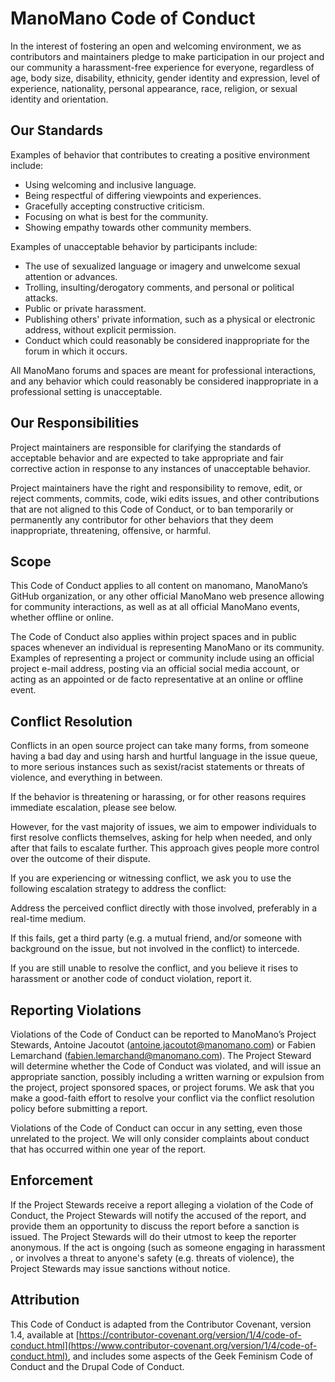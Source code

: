# ManoMano Code of Conduct

In the interest of fostering an open and welcoming environment, we as contributors and maintainers pledge to make
participation in our project and our community a harassment-free experience for everyone, regardless of age, body size,
disability, ethnicity, gender identity and expression, level of experience, nationality, personal appearance, race,
religion, or sexual identity and orientation.

## Our Standards

Examples of behavior that contributes to creating a positive environment include:

- Using welcoming and inclusive language.
- Being respectful of differing viewpoints and experiences.
- Gracefully accepting constructive criticism.
- Focusing on what is best for the community.
- Showing empathy towards other community members.

Examples of unacceptable behavior by participants include:

- The use of sexualized language or imagery and unwelcome sexual attention or advances.
- Trolling, insulting/derogatory comments, and personal or political attacks.
- Public or private harassment.
- Publishing others' private information, such as a physical or electronic address, without explicit permission.
- Conduct which could reasonably be considered inappropriate for the forum in which it occurs.

All ManoMano forums and spaces are meant for professional interactions, and any behavior which could reasonably be
considered inappropriate in a professional setting is unacceptable.

## Our Responsibilities

Project maintainers are responsible for clarifying the standards of acceptable behavior and are expected to take
appropriate and fair corrective action in response to any instances of unacceptable behavior.

Project maintainers have the right and responsibility to remove, edit, or reject comments, commits, code, wiki edits
issues, and other contributions that are not aligned to this Code of Conduct, or to ban temporarily or permanently any
contributor for other behaviors that they deem inappropriate, threatening, offensive, or harmful.

## Scope

This Code of Conduct applies to all content on manomano, ManoMano’s GitHub organization, or any other official ManoMano
web presence allowing for community interactions, as well as at all official ManoMano events, whether offline or online.

The Code of Conduct also applies within project spaces and in public spaces whenever an individual is representing
ManoMano or its community. Examples of representing a project or community include using an official project e-mail
address, posting via an official social media account, or acting as an appointed or de facto representative at an online
or offline event.

## Conflict Resolution

Conflicts in an open source project can take many forms, from someone having a bad day and using harsh and hurtful
language in the issue queue, to more serious instances such as sexist/racist statements or threats of violence, and
everything in between.

If the behavior is threatening or harassing, or for other reasons requires immediate escalation, please see below.

However, for the vast majority of issues, we aim to empower individuals to first resolve conflicts themselves, asking
for help when needed, and only after that fails to escalate further. This approach gives people more control over the
outcome of their dispute.

If you are experiencing or witnessing conflict, we ask you to use the following escalation strategy to address the
conflict:

Address the perceived conflict directly with those involved, preferably in a real-time medium.

If this fails, get a third party (e.g. a mutual friend, and/or someone with background on the issue, but not involved in
the conflict) to intercede.

If you are still unable to resolve the conflict, and you believe it rises to harassment or another code of conduct
violation, report it.

## Reporting Violations

Violations of the Code of Conduct can be reported to ManoMano’s Project Stewards, Antoine Jacoutot (antoine.jacoutot@manomano.com) or Fabien Lemarchand (fabien.lemarchand@manomano.com). The Project Steward will determine
whether the Code of Conduct was violated, and will issue an appropriate sanction, possibly including a written warning
or expulsion from the project, project sponsored spaces, or project forums. We ask that you make a good-faith effort to
resolve your conflict via the conflict resolution policy before submitting a report.

Violations of the Code of Conduct can occur in any setting, even those unrelated to the project. We will only consider
complaints about conduct that has occurred within one year of the report.

## Enforcement

If the Project Stewards receive a report alleging a violation of the Code of Conduct, the Project Stewards will notify
the accused of the report, and provide them an opportunity to discuss the report before a sanction is issued. The
Project Stewards will do their utmost to keep the reporter anonymous. If the act is ongoing (such as someone engaging in
harassment , or involves a threat to anyone's safety (e.g. threats of violence), the Project Stewards may issue
sanctions without notice.

## Attribution

This Code of Conduct is adapted from the Contributor Covenant, version 1.4, available at
[https://contributor-covenant.org/version/1/4/code-of-conduct.html](https://www.contributor-covenant.org/version/1/4/code-of-conduct.html), and includes some aspects of the Geek Feminism Code of Conduct and the
Drupal Code of Conduct.
